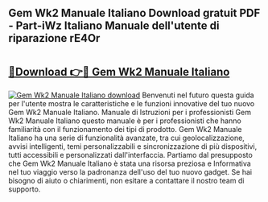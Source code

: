 ## Gem Wk2 Manuale Italiano Download gratuit PDF - Part-iWz Italiano Manuale dell'utente di riparazione rE4Or

# <h2><a href="http://dfdsk30.blite.top/?on=Gem+Wk2+Manuale+Italiano">🔗Download 👉🔴 Gem Wk2 Manuale Italiano</a></h2>

[![Gem Wk2 Manuale Italiano download](https://i.imgur.com/lujVjoI.png)](http://dfdsk30.blite.top/?on=Gem+Wk2+Manuale+Italiano)
Benvenuti nel futuro questa guida per l'utente mostra le caratteristiche e le funzioni innovative del tuo nuovo Gem Wk2 Manuale Italiano. Manuale di Istruzioni per i professionisti Gem Wk2 Manuale Italiano questo manuale è per i professionisti che hanno familiarità con il funzionamento dei tipi di prodotto. Gem Wk2 Manuale Italiano ha una serie di funzionalità avanzate, tra cui geolocalizzazione, avvisi intelligenti, temi personalizzabili e sincronizzazione di più dispositivi, tutti accessibili e personalizzati dall'interfaccia. Partiamo dal presupposto che Gem Wk2 Manuale Italiano è stata una risorsa preziosa e Informativa nel tuo viaggio verso la padronanza dell'uso del tuo nuovo gadget. Se hai bisogno di aiuto o chiarimenti, non esitare a contattare il nostro team di supporto.
